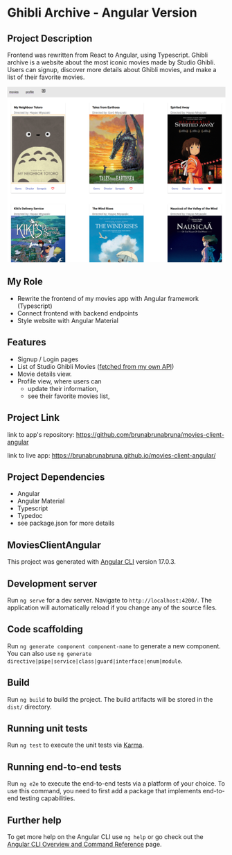 # Ghibli Archive - Angular Version

## Project Description

Frontend was rewritten from React to Angular, using Typescript.
Ghibli archive is a website about the most iconic movies made by Studio Ghibli. Users can signup, discover more details about Ghibli movies, and make a list of their favorite movies.

![app-screenshot](.//src/assets/screenshot1.png)

## My Role

- Rewrite the frontend of my movies app with Angular framework (Typescript)
- Connect frontend with backend endpoints
- Style website with Angular Material

## Features

- Signup / Login pages
- List of Studio Ghibli Movies ([fetched from my own API](https://github.com/brunabrunabruna/movies-api))
- Movie details view.
- Profile view, where users can
  - update their information,
  - see their favorite movies list,

## Project Link

link to app's repository:
https://github.com/brunabrunabruna/movies-client-angular

link to live app:
https://brunabrunabruna.github.io/movies-client-angular/

## Project Dependencies

- Angular
- Angular Material
- Typescript
- Typedoc
- see package.json for more details

## MoviesClientAngular

This project was generated with [Angular CLI](https://github.com/angular/angular-cli) version 17.0.3.

## Development server

Run `ng serve` for a dev server. Navigate to `http://localhost:4200/`. The application will automatically reload if you change any of the source files.

## Code scaffolding

Run `ng generate component component-name` to generate a new component. You can also use `ng generate directive|pipe|service|class|guard|interface|enum|module`.

## Build

Run `ng build` to build the project. The build artifacts will be stored in the `dist/` directory.

## Running unit tests

Run `ng test` to execute the unit tests via [Karma](https://karma-runner.github.io).

## Running end-to-end tests

Run `ng e2e` to execute the end-to-end tests via a platform of your choice. To use this command, you need to first add a package that implements end-to-end testing capabilities.

## Further help

To get more help on the Angular CLI use `ng help` or go check out the [Angular CLI Overview and Command Reference](https://angular.io/cli) page.
